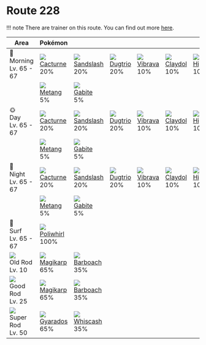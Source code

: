 # Route 228

!!! note
    There are trainer on this route. You can find out more [here](../../trainer_changes/route_228/).


Area                                  | Pokémon                         | &nbsp;                         | &nbsp;                       | &nbsp;                       | &nbsp;                       | &nbsp;
---                                   | ---                             | ---                            | ---                          | ---                          | ---                          | ---
🌅<br>Morning<br>Lv. 65 - 67           | ![][332]<br>[Cacturne]<br>20%   | ![][028]<br>[Sandslash]<br>20% | ![][051]<br>[Dugtrio]<br>20% | ![][329]<br>[Vibrava]<br>10% | ![][344]<br>[Claydol]<br>10% | ![][450]<br>[Hippowdon]<br>10%
&nbsp;                                | ![][375]<br>[Metang]<br>5%      | ![][444]<br>[Gabite]<br>5%     | &nbsp;                       | &nbsp;                       | &nbsp;                       | &nbsp;
🌞<br>Day<br>Lv. 65 - 67               | ![][332]<br>[Cacturne]<br>20%   | ![][028]<br>[Sandslash]<br>20% | ![][051]<br>[Dugtrio]<br>20% | ![][329]<br>[Vibrava]<br>10% | ![][344]<br>[Claydol]<br>10% | ![][450]<br>[Hippowdon]<br>10%
&nbsp;                                | ![][375]<br>[Metang]<br>5%      | ![][444]<br>[Gabite]<br>5%     | &nbsp;                       | &nbsp;                       | &nbsp;                       | &nbsp;
🌙<br>Night<br>Lv. 65 - 67             | ![][332]<br>[Cacturne]<br>20%   | ![][028]<br>[Sandslash]<br>20% | ![][051]<br>[Dugtrio]<br>20% | ![][329]<br>[Vibrava]<br>10% | ![][344]<br>[Claydol]<br>10% | ![][450]<br>[Hippowdon]<br>10%
&nbsp;                                | ![][375]<br>[Metang]<br>5%      | ![][444]<br>[Gabite]<br>5%     | &nbsp;                       | &nbsp;                       | &nbsp;                       | &nbsp;
🌊<br>Surf<br>Lv. 65 - 67              | ![][061]<br>[Poliwhirl]<br>100% | &nbsp;                         | &nbsp;                       | &nbsp;                       | &nbsp;                       | &nbsp;
![][old-rod]<br>Old Rod<br>Lv. 10     | ![][129]<br>[Magikarp]<br>65%   | ![][339]<br>[Barboach]<br>35%  | &nbsp;                       | &nbsp;                       | &nbsp;                       | &nbsp;
![][good-rod]<br>Good Rod<br>Lv. 25   | ![][129]<br>[Magikarp]<br>65%   | ![][339]<br>[Barboach]<br>35%  | &nbsp;                       | &nbsp;                       | &nbsp;                       | &nbsp;
![][super-rod]<br>Super Rod<br>Lv. 50 | ![][130]<br>[Gyarados]<br>65%   | ![][340]<br>[Whiscash]<br>35%  | &nbsp;                       | &nbsp;                       | &nbsp;                       | &nbsp;

[Sandslash]: ../../pokemon_changes/028/
[Dugtrio]: ../../pokemon_changes/051/
[Poliwhirl]: ../../pokemon_changes/061/
[Magikarp]: ../../pokemon_changes/129/
[Gyarados]: ../../pokemon_changes/130/
[Vibrava]: ../../pokemon_changes/329/
[Cacturne]: ../../pokemon_changes/332/
[Barboach]: ../../pokemon_changes/339/
[Whiscash]: ../../pokemon_changes/340/
[Claydol]: ../../pokemon_changes/344/
[Metang]: ../../pokemon_changes/375/
[Gabite]: ../../pokemon_changes/444/
[Hippowdon]: ../../pokemon_changes/450/
[good-rod]: ../img/items/good-rod.png
[old-rod]: ../img/items/old-rod.png
[super-rod]: ../img/items/super-rod.png
[028]: ../img/pokemon/028.png
[051]: ../img/pokemon/051.png
[061]: ../img/pokemon/061.png
[129]: ../img/pokemon/129.png
[130]: ../img/pokemon/130.png
[329]: ../img/pokemon/329.png
[332]: ../img/pokemon/332.png
[339]: ../img/pokemon/339.png
[340]: ../img/pokemon/340.png
[344]: ../img/pokemon/344.png
[375]: ../img/pokemon/375.png
[444]: ../img/pokemon/444.png
[450]: ../img/pokemon/450.png
